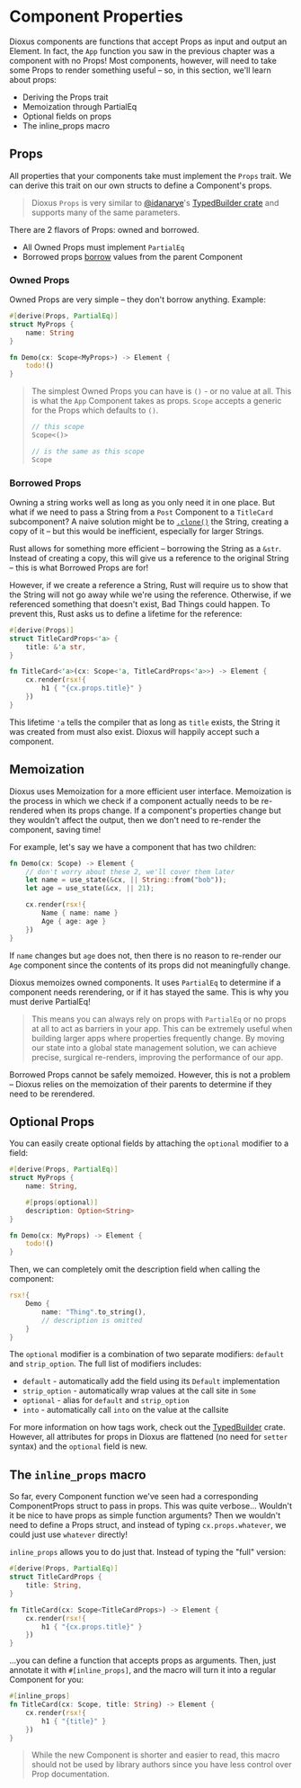 # Component Properties
Dioxus components are functions that accept Props as input and output an Element. In fact, the `App` function you saw in the previous chapter was a component with no Props! Most components, however, will need to take some Props to render something useful – so, in this section, we'll learn about props:

- Deriving the Props trait
- Memoization through PartialEq
- Optional fields on props
- The inline_props macro    

## Props
All properties that your components take must implement the `Props` trait. We can derive this trait on our own structs to define a Component's props.

> Dioxus `Props` is very similar to [@idanarye](https://github.com/idanarye)'s [TypedBuilder crate](https://github.com/idanarye/rust-typed-builder) and supports many of the same parameters.

There are 2 flavors of Props: owned and borrowed.

- All Owned Props must implement `PartialEq`
- Borrowed props [borrow](https://doc.rust-lang.org/beta/rust-by-example/scope/borrow.html) values from the parent Component

### Owned Props

Owned Props are very simple – they don't borrow anything. Example:
```rust
#[derive(Props, PartialEq)]
struct MyProps {
    name: String
}

fn Demo(cx: Scope<MyProps>) -> Element {
    todo!()
}
```

> The simplest Owned Props you can have is `()` - or no value at all. This is what the `App` Component takes as props. `Scope` accepts a generic for the Props which defaults to `()`.
> 
> ```rust
>// this scope
>Scope<()> 
>
>// is the same as this scope
>Scope
>```

### Borrowed Props

Owning a string works well as long as you only need it in one place. But what if we need to pass a String from a `Post` Component to a `TitleCard` subcomponent? A naive solution might be to [`.clone()`](https://doc.rust-lang.org/std/clone/trait.Clone.html) the String, creating a copy of it – but this would be inefficient, especially for larger Strings.

Rust allows for something more efficient – borrowing the String as a `&str`. Instead of creating a copy, this will give us a reference to the original String – this is what Borrowed Props are for!

However, if we create a reference a String, Rust will require us to show that the String will not go away while we're using the reference. Otherwise, if we referenced something that doesn't exist, Bad Things could happen. To prevent this, Rust asks us to define a lifetime for the reference:

```rust
#[derive(Props)]
struct TitleCardProps<'a> {
    title: &'a str,
}

fn TitleCard<'a>(cx: Scope<'a, TitleCardProps<'a>>) -> Element {
    cx.render(rsx!{
        h1 { "{cx.props.title}" }
    })
}
```

This lifetime `'a` tells the compiler that as long as `title` exists, the String it was created from must also exist. Dioxus will happily accept such a component.

## Memoization

Dioxus uses Memoization for a more efficient user interface. Memoization is the process in which we check if a component actually needs to be re-rendered when its props change. If a component's properties change but they wouldn't affect the output, then we don't need to re-render the component, saving time!

For example, let's say we have a component that has two children:

```rust
fn Demo(cx: Scope) -> Element {
    // don't worry about these 2, we'll cover them later
    let name = use_state(&cx, || String::from("bob"));
    let age = use_state(&cx, || 21);

    cx.render(rsx!{
        Name { name: name }
        Age { age: age }
    })
}
```

If `name` changes but `age` does not, then there is no reason to re-render our `Age` component since the contents of its props did not meaningfully change.

Dioxus memoizes owned components. It uses `PartialEq` to determine if a component needs rerendering, or if it has stayed the same. This is why you must derive PartialEq!

> This means you can always rely on props with `PartialEq` or no props at all to act as barriers in your app. This can be extremely useful when building larger apps where properties frequently change. By moving our state into a global state management solution, we can achieve precise, surgical re-renders, improving the performance of our app.

Borrowed Props cannot be safely memoized. However, this is not a problem – Dioxus relies on the memoization of their parents to determine if they need to be rerendered.

## Optional Props

You can easily create optional fields by attaching the `optional` modifier to a field:

```rust
#[derive(Props, PartialEq)]
struct MyProps {
    name: String,

    #[props(optional)]
    description: Option<String>
}

fn Demo(cx: MyProps) -> Element {
    todo!()
}
```

Then, we can completely omit the description field when calling the component:

```rust
rsx!{
    Demo {
        name: "Thing".to_string(),
        // description is omitted
    }
}
```

The `optional` modifier is a combination of two separate modifiers: `default` and `strip_option`. The full list of modifiers includes:

- `default` - automatically add the field using its `Default` implementation
- `strip_option` - automatically wrap values at the call site in `Some`
- `optional` - alias for `default` and `strip_option`
- `into` - automatically call `into` on the value at the callsite

For more information on how tags work, check out the [TypedBuilder](https://github.com/idanarye/rust-typed-builder) crate. However, all attributes for props in Dioxus are flattened (no need for `setter` syntax) and the `optional` field is new.

## The `inline_props` macro

So far, every Component function we've seen had a corresponding ComponentProps struct to pass in props. This was quite verbose... Wouldn't it be nice to have props as simple function arguments? Then we wouldn't need to define a Props struct, and instead of typing `cx.props.whatever`, we could just use `whatever` directly!

`inline_props` allows you to do just that. Instead of typing the "full" version:

```rust
#[derive(Props, PartialEq)]
struct TitleCardProps {
    title: String,
}

fn TitleCard(cx: Scope<TitleCardProps>) -> Element {
    cx.render(rsx!{
        h1 { "{cx.props.title}" }
    })
}
```

...you can define a function that accepts props as arguments. Then, just annotate it with `#[inline_props]`, and the macro will turn it into a regular Component for you:

```rust
#[inline_props]
fn TitleCard(cx: Scope, title: String) -> Element {
    cx.render(rsx!{
        h1 { "{title}" }
    })
}
```

> While the new Component is shorter and easier to read, this macro should not be used by library authors since you have less control over Prop documentation.
